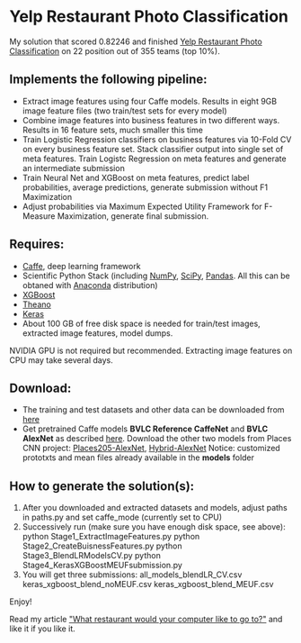 # Yelp Restaurant Photo Classification

My solution that scored 0.82246 and finished [Yelp Restaurant Photo Classification](https://www.kaggle.com/c/yelp-restaurant-photo-classification) on 22 position out of 355 teams (top 10%).

## Implements the following pipeline:
* Extract image features using four Caffe models. Results in eight 9GB image feature files (two train/test sets for every model)
* Combine image features into business features in two different ways. Results in 16 feature sets, much smaller this time
* Train Logistic Regression classifiers on business features via 10-Fold CV on every business feature set. Stack classifier output into single set of meta features. Train Logistc Regression on meta features and generate an intermediate submission
* Train Neural Net and XGBoost on meta features, predict label probabilities, average predictions, generate submission without F1 Maximization
* Adjust probabilities via Maximum Expected Utility Framework for F-Measure Maximization, generate final submission.

## Requires:
* [Caffe](http://caffe.berkeleyvision.org/), deep learning framework
* Scientific Python Stack (including [NumPy](http://www.numpy.org/), [SciPy](http://www.scipy.org/), [Pandas](http://pandas.pydata.org/). All this can be obtaned with [Anaconda](https://www.continuum.io/downloads) distribution)
* [XGBoost](https://github.com/dmlc/xgboost)
* [Theano](http://deeplearning.net/software/theano/)
* [Keras](http://keras.io/)
* About 100 GB of free disk space is needed for train/test images, extracted image features, model dumps.

NVIDIA GPU is not required but recommended. Extracting image features on CPU may take several days.

## Download:
* The training and test datasets and other data can be downloaded from [here](https://www.kaggle.com/c/yelp-restaurant-photo-classification/data)
* Get pretrained Caffe models **BVLC Reference CaffeNet** and **BVLC AlexNet** as described [here](http://caffe.berkeleyvision.org/model_zoo.html). Download the other two models from Places CNN project: [Places205-AlexNet](http://places.csail.mit.edu/model/placesCNN_upgraded.tar.gz), [Hybrid-AlexNet](http://places.csail.mit.edu/model/hybridCNN_upgraded.tar.gz)
Notice: customized prototxts and mean files already available in the **models** folder

## How to generate the solution(s):
1. After you downloaded and extracted datasets and models, adjust paths in paths.py and set caffe_mode (currently set to CPU)
2. Successively run (make sure you have enough disk space, see above):
python Stage1_ExtractImageFeatures.py
python Stage2_CreateBuisnessFeatures.py
python Stage3_BlendLRModelsCV.py
python Stage4_KerasXGBoostMEUFsubmission.py
3. You will get three submissions:
all_models_blendLR_CV.csv
keras_xgboost_blend_noMEUF.csv
keras_xgboost_blend_MEUF.csv

Enjoy!

Read my article ["What restaurant would your computer like to go to?"](https://www.linkedin.com/pulse/article/what-restaurant-would-your-computer-like-go-alexander-rakhlin) and like it if you like it.